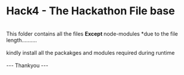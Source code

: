 # Hack4 - The Hackathon File base
<br />
This folder contains all the files <b> Except </b> node-modules *due to the file length.......... <br />
<br />
kindly install all the packakges and modules required during runtime<br/><br/>
--- Thankyou ---
